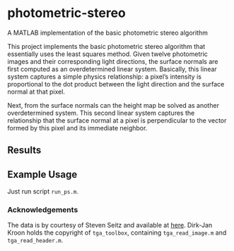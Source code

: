 # photometric-stereo
A MATLAB implementation of the basic photometric stereo algorithm

This project implements the basic photometric stereo algorithm that essentially uses the least squares method. Given twelve photometric images and their corresponding light directions, the surface normals are first computed as an overdetermined linear system. Basically, this linear system captures a simple physics relationship: a pixel’s intensity is proportional to the dot product between the light direction and the surface normal at that pixel.

Next, from the surface normals can the height map be solved as another overdetermined system. This second linear system captures the relationship that the surface normal at a pixel is perpendicular to the vector formed by this pixel and its immediate neighbor.

## Results



## Example Usage

Just run script `run_ps.m`.

### Acknowledgements

The data is by courtesy of Steven Seitz and available at [here](http://www.cs.washington.edu/education/courses/csep576/05wi/projects/project3/psmImages.zip). Dirk-Jan Kroon holds the copyright of `tga_toolbox`, containing `tga_read_image.m` and `tga_read_header.m`.